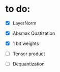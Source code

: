 # to do:

- [x] LayerNorm

- [x] Absmax Quatization

- [x] 1 bit weights

- [ ] Tensor product

- [ ] Dequantization 
